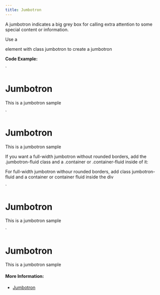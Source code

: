 ```yaml
---
title: Jumbotron
---
```

A jumbotron indicates a big grey box for calling extra attention to some special content or information.

Use a <div> element with class jumbotron to create a jumbotron

**Code Example:**

`<div class="jumbotron">
  <h1>Jumbotron</h1> 
  <p>This is a jumbotron sample</p> 
</div>`

<div class="jumbotron">
  <h1>Jumbotron</h1> 
  <p>This is a jumbotron sample</p> 
</div>

If you want a full-width jumbotron without rounded borders, add the .jumbotron-fluid class and a .container or .container-fluid inside of it:

For full-width jumbotron withour rounded borders, add class jumbotron-fluid and a container or container fluid inside the div

`<div class="jumbotron jumbotron-fluid">
  <div class="container">
    <h1>Jumbotron</h1> 
    <p>This is a jumbotron sample</p> 
  </div>
</div>`

<div class="jumbotron jumbotron-fluid">
  <div class="container">
    <h1>Jumbotron</h1> 
    <p>This is a jumbotron sample</p> 
  </div>
</div>

#### More Information: 
* <a href='https://www.w3schools.com/bootstrap4/bootstrap_jumbotron.asp' target='_blank' rel='nofollow'>Jumbotron</a>
